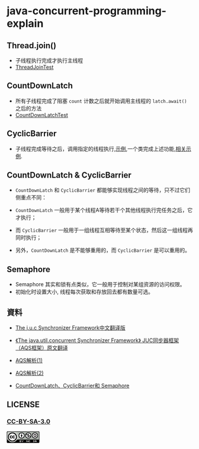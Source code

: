 # java-concurrent-programming-explain

## Thread.join()

- 子线程执行完成才执行主线程
- [ThreadJoinTest](module1/src/edu/maskleo/module1/ThreadJoinTest.java)


## CountDownLatch

- 所有子线程完成了阻塞 `count` 计数之后就开始调用主线程的 `latch.await()` 之后的方法
- [CountDownLatchTest](module1/src/edu/maskleo/module1/CyclicBarrierTest.java)

## CyclicBarrier

- 子线程完成等待之后，调用指定的线程执行,[示例](module1/src/edu/maskleo/module1/CyclicBarrierTest.java),一个类完成上述功能,[相关示例](module1/src/edu/maskleo/module1/CyclicBarrierTest2.java).

## CountDownLatch & CyclicBarrier

- `CountDownLatch` 和 `CyclicBarrier` 都能够实现线程之间的等待，只不过它们侧重点不同：
- `CountDownLatch` 一般用于某个线程A等待若干个其他线程执行完任务之后，它才执行；
  
- 而 `CyclicBarrier` 一般用于一组线程互相等待至某个状态，然后这一组线程再同时执行；
  
- 另外，`CountDownLatch` 是不能够重用的，而 `CyclicBarrier` 是可以重用的。

## Semaphore

- Semaphore 其实和锁有点类似，它一般用于控制对某组资源的访问权限。
- 初始化时设置大小, 线程每次获取和存放回去都有数量可选。

## 資料

- [The j.u.c Synchronizer Framework中文翻译版](http://ifeve.com/aqs/)

- [《The java.util.concurrent Synchronizer Framework》 JUC同步器框架（AQS框架）原文翻译](http://www.cnblogs.com/dennyzhangdd/p/7218510.html)

- [AQS解析(1)](https://ryan-hou.github.io/2018/06/12/AQS%E8%A7%A3%E6%9E%90-1/)

- [AQS解析(2)](https://ryan-hou.github.io/2018/06/13/AQS%E8%A7%A3%E6%9E%90-2/)

- [CountDownLatch、CyclicBarrier和 Semaphore](http://www.importnew.com/21889.html)

## LICENSE

### [CC-BY-SA-3.0](https://creativecommons.org/licenses/by-nc-sa/3.0/cn/)

[![](LICENSE.png)](https://creativecommons.org/licenses/by-nc-sa/3.0/cn/)